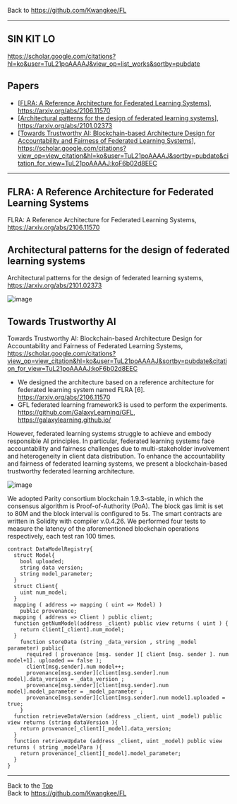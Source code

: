 Back to https://github.com/Kwangkee/FL
***

## SIN KIT LO  
https://scholar.google.com/citations?hl=ko&user=TuL21poAAAAJ&view_op=list_works&sortby=pubdate

## Papers 
- [[FLRA: A Reference Architecture for Federated Learning Systems](https://github.com/Kwangkee/FL/blob/main/FL@CSIRO.md#flra-a-reference-architecture-for-federated-learning-systems)], https://arxiv.org/abs/2106.11570   
- [[Architectural patterns for the design of federated learning systems](https://github.com/Kwangkee/FL/blob/main/FL@CSIRO.md#architectural-patterns-for-the-design-of-federated-learning-systems)], https://arxiv.org/abs/2101.02373
- [[Towards Trustworthy AI: Blockchain-based Architecture Design for Accountability and Fairness of Federated Learning Systems](https://github.com/Kwangkee/FL/blob/main/FL%40CSIRO.md#towards-trustworthy-ai)], https://scholar.google.com/citations?view_op=view_citation&hl=ko&user=TuL21poAAAAJ&sortby=pubdate&citation_for_view=TuL21poAAAAJ:koF6b02d8EEC
***

## FLRA: A Reference Architecture for Federated Learning Systems
FLRA: A Reference Architecture for Federated Learning Systems, https://arxiv.org/abs/2106.11570


## Architectural patterns for the design of federated learning systems
Architectural patterns for the design of federated learning systems, https://arxiv.org/abs/2101.02373

![image](https://user-images.githubusercontent.com/109835677/182032069-50c87806-b7a2-4483-8939-3958a372f877.png)

## Towards Trustworthy AI
Towards Trustworthy AI: Blockchain-based Architecture Design for Accountability and Fairness of Federated Learning Systems, https://scholar.google.com/citations?view_op=view_citation&hl=ko&user=TuL21poAAAAJ&sortby=pubdate&citation_for_view=TuL21poAAAAJ:koF6b02d8EEC
- We designed the architecture based on a reference architecture for federated learning system named FLRA [6]. https://arxiv.org/abs/2106.11570
- GFL federated learning framework3 is used to perform the experiments. https://github.com/GalaxyLearning/GFL, https://galaxylearning.github.io/ 

However, federated learning systems struggle to achieve and embody responsible AI principles. In particular, federated learning systems face accountability and fairness challenges due to multi-stakeholder involvement and heterogeneity in client data distribution. To enhance the accountability and fairness of federated learning systems, we present a blockchain-based trustworthy federated learning architecture. 

![image](https://user-images.githubusercontent.com/109835677/182032146-cb8b1285-4b0d-4e69-acad-ef337d5cd3e1.png)


We adopted Parity consortium blockchain 1.9.3-stable, in which the consensus algorithm is Proof-of-Authority (PoA). The block gas limit is set to 80M and the block interval is configured to 5s. The smart contracts are written in Solidity with compiler v.0.4.26. We performed four tests to measure the latency of the aforementioned blockchain operations respectively, each test ran 100 times.

```
contract DataModelRegistry{ 
  struct Model{ 
    bool uploaded; 
    string data version;
    string model_parameter; 
  } 
  struct Client{ 
    uint num_model; 
  } 
  mapping ( address => mapping ( uint => Model) ) 
    public provenance; 
  mapping ( address => Client ) public client; 
  function getNumModel(address _client) public view returns ( uint ) { 
    return client[_client].num_model;
  }
    function storeData (string _data_version , string _model parameter) public{ 
      required ( provenance [msg. sender ][ client [msg. sender ]. num model+1]. uploaded == false ); 
      client[msg.sender].num model++; 
      provenance[msg.sender][client[msg.sender].num model].data_version = _data_version ; 
      provenance[msg.sender][client[msg.sender].num model].model_parameter = _model_parameter ; 
      provenance[msg.sender][client[msg.sender].num model].uploaded = true; 
    } 
  function retrieveDataVersion (address _client, uint _model) public view returns (string dataVersion ){ 
    return provenance[_client][_model].data_version;
  } 
  function retrieveUpdate (address _client, uint _model) public view returns ( string _modelPara ){ 
    return provenance[_client][_model].model_parameter;
  }
}
```
***
Back to the [Top](#papers)  
Back to https://github.com/Kwangkee/FL
